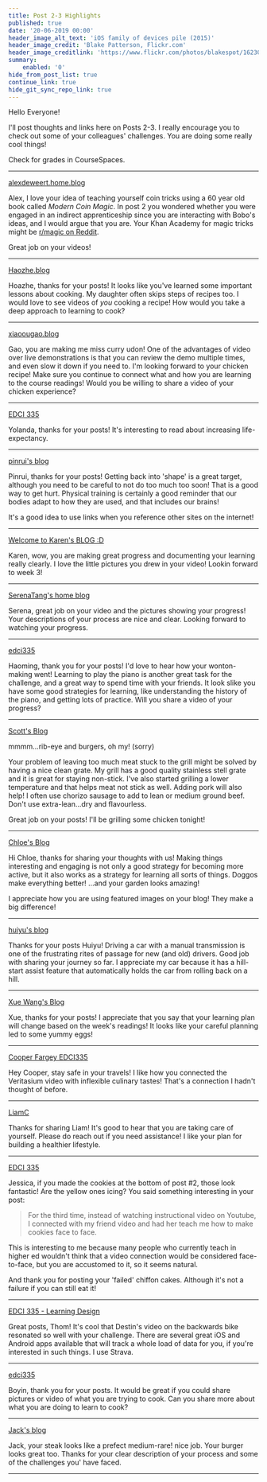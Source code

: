 ```yaml
---
title: Post 2-3 Highlights
published: true
date: '20-06-2019 00:00'
header_image_alt_text: 'iOS family of devices pile (2015)'
header_image_credit: 'Blake Patterson, Flickr.com'
header_image_creditlink: 'https://www.flickr.com/photos/blakespot/16230041026/'
summary:
    enabled: '0'
hide_from_post_list: true
continue_link: true
hide_git_sync_repo_link: true
---
```


Hello Everyone!

I'll post thoughts and links here on Posts 2-3. I really encourage you to check out some of your colleagues' challenges. You are doing some really cool things!

Check for grades in CourseSpaces.

---

<a class="embedly-card" data-card-controls="0" href="https://alexdeweert.home.blog/">alexdeweert.home.blog</a>
<script async src="//cdn.embedly.com/widgets/platform.js" charset="UTF-8"></script>

Alex, I love your idea of teaching yourself coin tricks using a 60 year old book called *Modern Coin Magic*. In post 2 you wondered whether you were engaged in an indirect apprenticeship since you are interacting with Bobo's ideas, and I would argue that you are. Your Khan Academy for magic tricks might be [r/magic on Reddit](https://www.reddit.com/r/Magic/).

Great job on your videos!

---

<a class="embedly-card" data-card-controls="0" href="https://haozhechi.home.blog/">Haozhe.blog</a>
<script async src="//cdn.embedly.com/widgets/platform.js" charset="UTF-8"></script>

Hoazhe, thanks for your posts! It looks like you've learned some important lessons about cooking. My daughter often skips steps of recipes too. I would love to see videos of *you* cooking a recipe! How would you take a deep approach to learning to cook?

---

<a class="embedly-card" data-card-controls="0" href="https://xiaoougaohome.wordpress.com/">xiaoougao.blog</a>
<script async src="//cdn.embedly.com/widgets/platform.js" charset="UTF-8"></script>

Gao, you are making me miss curry udon! One of the advantages of video over live demonstrations is that you can review the demo multiple times, and even slow it down if you need to. I'm looking forward to your chicken recipe! Make sure you continue to connect what and how you are learning to the course readings! Would you be willing to share a video of your chicken experience?

---

<a class="embedly-card" data-card-controls="0" href="https://onlineacademiccommunity.uvic.ca/yolandaliu/">EDCI 335</a>
<script async src="//cdn.embedly.com/widgets/platform.js" charset="UTF-8"></script>

Yolanda, thanks for your posts! It's interesting to read about increasing life-expectancy.

---

<a class="embedly-card" data-card-controls="0" href="https://pinruichen.home.blog/">pinrui's blog</a>
<script async src="//cdn.embedly.com/widgets/platform.js" charset="UTF-8"></script>

Pinrui, thanks for your posts! Getting back into 'shape' is a great target, although you need to be careful to not do too much too soon! That is a good way to get hurt. Physical training is certainly a good reminder that our bodies adapt to how they are used, and that includes our brains!

It's a good idea to use links when you reference other sites on the internet!

---

<a class="embedly-card" data-card-controls="0" href="https://onlineacademiccommunity.uvic.ca/karencheunggggg/">Welcome to Karen's BLOG :D</a>
<script async src="//cdn.embedly.com/widgets/platform.js" charset="UTF-8"></script>

Karen, wow, you are making great progress and documenting your learning really clearly. I love the little pictures you drew in your video! Lookin forward to week 3!

---

<a class="embedly-card" data-card-controls="0" href="https://serenatang.home.blog/">SerenaTang's home blog</a>
<script async src="//cdn.embedly.com/widgets/platform.js" charset="UTF-8"></script>

Serena, great job on your video and the pictures showing your progress! Your descriptions of your process are nice and clear. Looking forward to watching your progress.

---

<a class="embedly-card" data-card-controls="0" href="https://onlineacademiccommunity.uvic.ca/haomingzhang/">edci335</a>
<script async src="//cdn.embedly.com/widgets/platform.js" charset="UTF-8"></script>

Haoming, thank you for your posts! I'd love to hear how your wonton-making went! Learning to play the piano is another great task for the challenge, and a great way to spend time with your friends. It look slike you have some good strategies for learning, like understanding the history of the piano, and getting lots of practice. Will you share a video of your progress?

---

<a class="embedly-card" data-card-controls="0" href="https://onlineacademiccommunity.uvic.ca/edci335scott/">Scott's Blog</a>
<script async src="//cdn.embedly.com/widgets/platform.js" charset="UTF-8"></script>

mmmm...rib-eye and burgers, oh my! (sorry)

Your problem of leaving too much meat stuck to the grill might be solved by having a nice clean grate. My grill has a good quality stainless stell grate and it is great for staying non-stick. I've also started grilling a lower temperature and that helps meat not stick as well. Adding pork will also help! I often use chorizo sausage to add to lean or medium ground beef. Don't use extra-lean...dry and flavourless.

Great job on your posts! I'll be grilling some chicken tonight!

---

<a class="embedly-card" data-card-controls="0" href="https://chloesplace.home.blog/">Chloe's Blog</a>
<script async src="//cdn.embedly.com/widgets/platform.js" charset="UTF-8"></script>

Hi Chloe, thanks for sharing your thoughts with us! Making things interesting and engaging is not only a good strategy for becoming more active, but it also works as a strategy for learning all sorts of things. Doggos make everything better! ...and your garden looks amazing!

I appreciate how you are using featured images on your blog! They make a big difference!

---

<a class="embedly-card" data-card-controls="0" href="https://jzhang95.home.blog/">huiyu's blog</a>
<script async src="//cdn.embedly.com/widgets/platform.js" charset="UTF-8"></script>

Thanks for your posts Huiyu! Driving a car with a manual transmission is one of the frustrating rites of passage for new (and old) drivers. Good job with sharing your journey so far. I appreciate my car because it has a hill-start assist feature that automatically holds the car from rolling back on a hill.

---

<a class="embedly-card" data-card-controls="0" href="https://xuewang.home.blog/">Xue Wang's Blog</a>
<script async src="//cdn.embedly.com/widgets/platform.js" charset="UTF-8"></script>

Xue, thanks for your posts! I appreciate that you say that your learning plan will change based on the week's readings! It looks like your careful planning led to some yummy eggs!

---

<a class="embedly-card" data-card-controls="0" href="https://cooperfargeyedci355.home.blog/">Cooper Fargey EDCI335</a>
<script async src="//cdn.embedly.com/widgets/platform.js" charset="UTF-8"></script>

Hey Cooper, stay safe in your travels! I like how you connected the Veritasium video with inflexible culinary tastes! That's a connection I hadn't thought of before.

---

<a class="embedly-card" data-card-controls="0" href="https://liam.art.blog/">LiamC</a>
<script async src="//cdn.embedly.com/widgets/platform.js" charset="UTF-8"></script>

Thanks for sharing Liam! It's good to hear that you are taking care of yourself. Please do reach out if you need assistance! I like your plan for building a healthier lifestyle.

---

<a class="embedly-card" data-card-controls="0" href="https://jessicahou.home.blog/">EDCI 335</a>
<script async src="//cdn.embedly.com/widgets/platform.js" charset="UTF-8"></script>

Jessica, if you made the cookies at the bottom of post #2, those look fantastic! Are the yellow ones icing? You said something interesting in your post:

> For the third time, instead of watching instructional video on Youtube, I connected with my friend video and had her teach me how to make cookies face to face.

This is interesting to me because many people who currently teach in higher ed wouldn't think that a video connection would be considered face-to-face, but you are accustomed to it, so it seems natural.

And thank you for posting your 'failed' chiffon cakes. Although it's not a failure if you can still eat it!

---

<a class="embedly-card" data-card-controls="0" href="https://theyearntolearn.home.blog/">EDCI 335 - Learning Design</a>
<script async src="//cdn.embedly.com/widgets/platform.js" charset="UTF-8"></script>

Great posts, Thom! It's cool that Destin's video on the backwards bike resonated so well with your challenge. There are several great iOS and Android apps available that will track a whole load of data for you, if you're interested in such things. I use Strava.

---

<a class="embedly-card" data-card-controls="0" href="https://boyinedci335.home.blog/">edci335</a>
<script async src="//cdn.embedly.com/widgets/platform.js" charset="UTF-8"></script>

Boyin, thank you for your posts. It would be great if you could share pictures or video of what you are trying to cook. Can you share more about what you are doing to learn to cook?

---

<a class="embedly-card" data-card-controls="0" href="https://chechiliu.home.blog/">Jack's blog</a>
<script async src="//cdn.embedly.com/widgets/platform.js" charset="UTF-8"></script>

Jack, your steak looks like a prefect medium-rare! nice job. Your burger looks great too. Thanks for your clear description of your process and some of the challenges you' have faced.

---
